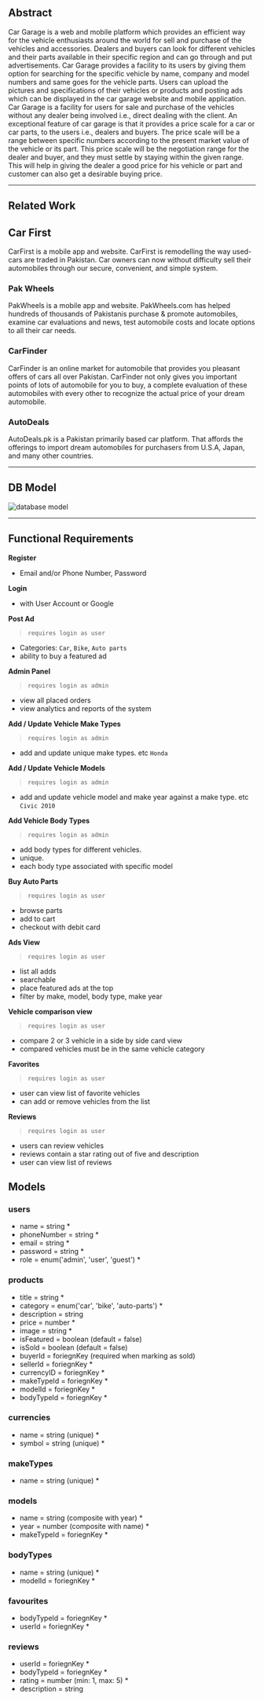 ## Abstract
Car Garage is a web and mobile platform which provides an efficient way for the vehicle enthusiasts around the world for sell and purchase of the vehicles and accessories. Dealers and buyers can look for different vehicles and their parts available in their specific region and can go through and put advertisements. Car Garage provides a facility to its users by giving them option for searching for the specific vehicle by name, company and model numbers and same goes for the vehicle parts. Users can upload the pictures and specifications of their vehicles or products and posting ads which can be displayed in the car garage website and mobile application. Car Garage is a facility for users for sale and purchase of the vehicles without any dealer being involved i.e., direct dealing with the client. An exceptional feature of car garage is that it provides a price scale for a car or car parts, to the users i.e., dealers and buyers. The price scale will be a range between specific numbers according to the present market value of the vehicle or its part. This price scale will be the negotiation range for the dealer and buyer, and they must settle by staying within the given range. This will help in giving the dealer a good price for his vehicle or part and customer can also get a desirable buying price.

---
## Related Work

## Car First
CarFirst is a mobile app and website. CarFirst is remodelling the way used-cars are traded in Pakistan. Car owners can now without difficulty sell their automobiles through our secure, convenient, and simple system.

### Pak Wheels
PakWheels is a mobile app and website. PakWheels.com has helped hundreds of thousands of Pakistanis purchase & promote automobiles, examine car evaluations and news, test automobile costs and locate options to all their car needs.

### CarFinder
CarFinder is an online market for automobile that provides you pleasant offers of cars all over Pakistan. CarFinder not only gives you important points of lots of automobile for you to buy, a complete evaluation of these automobiles with every other to recognize the actual price of your dream automobile.

### AutoDeals
AutoDeals.pk is a Pakistan primarily based car platform. That affords the offerings to import dream automobiles for purchasers from U.S.A, Japan, and many other countries.

---

## DB Model
![database model](./database-model.png)

---

## Functional Requirements

**Register**
- Email and/or Phone Number, Password

**Login**
- with User Account or Google

**Post Ad**
>`requires login as user`
- Categories: `Car`, `Bike`, `Auto parts`
- ability to buy a featured ad

**Admin Panel**
>`requires login as admin`
- view all placed orders
- view analytics and reports of the system

**Add / Update Vehicle Make Types**
>`requires login as admin`
- add and update unique make types. etc `Honda`

**Add / Update Vehicle Models**
>`requires login as admin`
- add and update vehicle model and make year against a make type. etc `Civic 2010`

**Add Vehicle Body Types**
>`requires login as admin`
- add body types for different vehicles.
- unique.
- each body type associated with specific model

**Buy Auto Parts**
>`requires login as user`
- browse parts
- add to cart
- checkout with debit card

**Ads View**
>`requires login as user`
- list all adds
- searchable
- place featured ads at the top
- filter by make, model, body type, make year

**Vehicle comparison view**
>`requires login as user`
- compare 2 or 3 vehicle in a side by side card view
- compared vehicles must be in the same vehicle category

**Favorites**
>`requires login as user`
- user can view list of favorite vehicles
- can add or remove vehicles from the list

**Reviews**
>`requires login as user`
- users can review vehicles
- reviews contain a star rating out of five and description
- user can view list of reviews



## Models

### users
- name = string *
- phoneNumber = string *
- email = string *
- password = string *
- role = enum('admin', 'user', 'guest') *

### products
- title = string *
- category = enum('car', 'bike', 'auto-parts') *
- description = string 
- price = number *
- image = string *
- isFeatured = boolean (default = false)
- isSold = boolean (default = false)
- buyerId = foriegnKey (required when marking as sold)
- sellerId = foriegnKey *
- currencyID = foriegnKey *
- makeTypeId = foriegnKey *
- modelId = foriegnKey *
- bodyTypeId = foriegnKey *


### currencies
- name = string (unique) *
- symbol = string (unique) *

### makeTypes
- name = string (unique) *

### models
- name = string (composite with year) *
- year = number (composite with name) *
- makeTypeId = foriegnKey *

### bodyTypes
- name = string (unique) *
- modelId = foriegnKey *

### favourites
- bodyTypeId = foriegnKey *
- userId = foriegnKey *

### reviews
- userId = foriegnKey *
- bodyTypeId = foriegnKey *
- rating = number (min: 1, max: 5) *
- description = string
